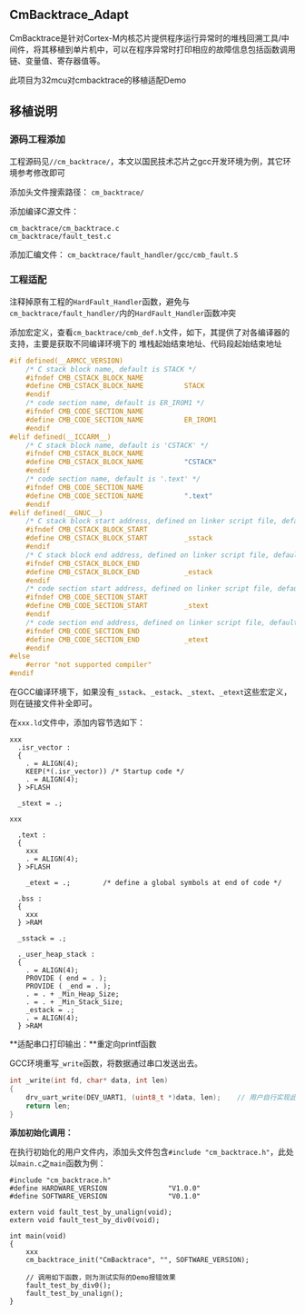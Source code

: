 

## CmBacktrace_Adapt
CmBacktrace是针对Cortex-M内核芯片提供程序运行异常时的堆栈回溯工具/中间件，将其移植到单片机中，可以在程序异常时打印相应的故障信息包括函数调用链、变量值、寄存器值等。

此项目为32mcu对cmbacktrace的移植适配Demo

## 移植说明

### 源码工程添加

工程源码见`//cm_backtrace/`，本文以国民技术芯片之gcc开发环境为例，其它环境参考修改即可

添加头文件搜索路径：
`cm_backtrace/`

添加编译C源文件：
```
cm_backtrace/cm_backtrace.c
cm_backtrace/fault_test.c
```

添加汇编文件：
`cm_backtrace/fault_handler/gcc/cmb_fault.S`


### 工程适配

注释掉原有工程的`HardFault_Handler`函数，避免与`cm_backtrace/fault_handler/`内的`HardFault_Handler`函数冲突


添加宏定义，查看`cm_backtrace/cmb_def.h`文件，如下，其提供了对各编译器的支持，主要是获取不同编译环境下的 堆栈起始结束地址、代码段起始结束地址
```c
#if defined(__ARMCC_VERSION)
    /* C stack block name, default is STACK */
    #ifndef CMB_CSTACK_BLOCK_NAME
    #define CMB_CSTACK_BLOCK_NAME          STACK
    #endif
    /* code section name, default is ER_IROM1 */
    #ifndef CMB_CODE_SECTION_NAME
    #define CMB_CODE_SECTION_NAME          ER_IROM1
    #endif
#elif defined(__ICCARM__)
    /* C stack block name, default is 'CSTACK' */
    #ifndef CMB_CSTACK_BLOCK_NAME
    #define CMB_CSTACK_BLOCK_NAME          "CSTACK"
    #endif
    /* code section name, default is '.text' */
    #ifndef CMB_CODE_SECTION_NAME
    #define CMB_CODE_SECTION_NAME          ".text"
    #endif
#elif defined(__GNUC__)
    /* C stack block start address, defined on linker script file, default is _sstack */
    #ifndef CMB_CSTACK_BLOCK_START
    #define CMB_CSTACK_BLOCK_START         _sstack
    #endif
    /* C stack block end address, defined on linker script file, default is _estack */
    #ifndef CMB_CSTACK_BLOCK_END
    #define CMB_CSTACK_BLOCK_END           _estack
    #endif
    /* code section start address, defined on linker script file, default is _stext */
    #ifndef CMB_CODE_SECTION_START
    #define CMB_CODE_SECTION_START         _stext
    #endif
    /* code section end address, defined on linker script file, default is _etext */
    #ifndef CMB_CODE_SECTION_END
    #define CMB_CODE_SECTION_END           _etext
    #endif
#else
    #error "not supported compiler"
#endif
```
在GCC编译环境下，如果没有`_sstack`、`_estack`、`_stext`、`_etext`这些宏定义，则在链接文件补全即可。

在`xxx.ld`文件中，添加内容节选如下：
```
xxx
  .isr_vector :
  {
    . = ALIGN(4);
    KEEP(*(.isr_vector)) /* Startup code */
    . = ALIGN(4);
  } >FLASH

  _stext = .;
  
xxx

  .text :
  {
    xxx
    . = ALIGN(4);
  } >FLASH

    _etext = .;        /* define a global symbols at end of code */

  .bss :
  {
    xxx
  } >RAM

  _sstack = .;

  ._user_heap_stack :
  {
    . = ALIGN(4);
    PROVIDE ( end = . );
    PROVIDE ( _end = . );
    . = . + _Min_Heap_Size;
    . = . + _Min_Stack_Size;
    _estack = .;
    . = ALIGN(4);
  } >RAM
```

**适配串口打印输出：**重定向printf函数

GCC环境重写`_write`函数，将数据通过串口发送出去。
```c
int _write(int fd, char* data, int len)
{
    drv_uart_write(DEV_UART1, (uint8_t *)data, len);    // 用户自行实现此接口
    return len;
}
```

**添加初始化调用：**

在执行初始化的用户文件内，添加头文件包含`#include "cm_backtrace.h"`，此处以`main.c`之`main`函数为例：

```
#include "cm_backtrace.h"
#define HARDWARE_VERSION               "V1.0.0"
#define SOFTWARE_VERSION               "V0.1.0"

extern void fault_test_by_unalign(void);
extern void fault_test_by_div0(void);

int main(void)
{
    xxx
    cm_backtrace_init("CmBacktrace", "", SOFTWARE_VERSION);

    // 调用如下函数，则为测试实际的Demo报错效果
    fault_test_by_div0();
    fault_test_by_unalign();
}

```


